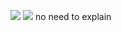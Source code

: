 ![](https://komarev.com/ghpvc/?username=klaener)
![](https:://bit.ly/klaenergithub) 
                                          no need to explain
